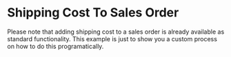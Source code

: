 # Shipping Cost To Sales Order
 
Please note that adding shipping cost to a sales order is already available as standard functionality. This example is just to show you a custom process on how to do this programatically. 
